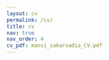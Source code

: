 ```yaml
---
layout: cv
permalink: /cv/
title: cv
nav: true
nav_order: 4
cv_pdf: mansi_sakarvadia_CV.pdf
---
```

